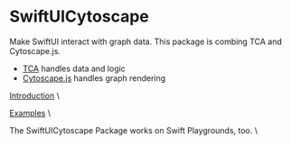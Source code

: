 # SwiftUICytoscape
Make SwiftUI interact with graph data. This package is combing TCA and Cytoscape.js.
* [TCA](https://github.com/pointfreeco/swift-composable-architecture) handles data and logic
* [Cytoscape.js](https://js.cytoscape.org/) handles graph rendering

[Introduction](https://luomein.medium.com/tca-for-network-graph-via-cytoscape-js-d4dbda2d0a96) \

[Examples](https://github.com/luomein/SwiftUICytoscape/tree/main/Sources/SwiftUICytoscape/Example) \

The SwiftUICytoscape Package works on Swift Playgrounds, too. \

